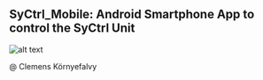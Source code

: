 ## SyCtrl_Mobile: Android Smartphone App to control the SyCtrl Unit 

![alt text](https://github.com/sylents-dev-e/sylents-controller-unit/blob/master/ESP32/Android_App/SyCtrl_Mobile_v1_0.png)

@ Clemens Környefalvy
